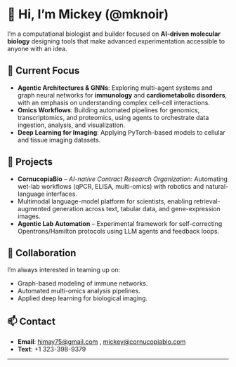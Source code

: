 # 👋 Hi, I’m Mickey (@mknoir)

I’m a computational biologist and builder focused on **AI-driven molecular biology** designing tools that make advanced experimentation accessible to anyone with an idea.

## 🧩 Current Focus
- **Agentic Architectures & GNNs**: Exploring multi-agent systems and graph neural networks for **immunology** and **cardiometabolic disorders**, with an emphasis on understanding complex cell–cell interactions.  
- **Omics Workflows**: Building automated pipelines for genomics, transcriptomics, and proteomics, using agents to orchestrate data ingestion, analysis, and visualization.  
- **Deep Learning for Imaging**: Applying PyTorch-based models to cellular and tissue imaging datasets.

## 🧪 Projects
- **CornucopiaBio** – *AI-native Contract Research Organization*: Automating wet-lab workflows (qPCR, ELISA, multi-omics) with robotics and natural-language interfaces.  
- Multimodal language-model platform for scientists, enabling retrieval-augmented generation across text, tabular data, and gene-expression images.  
- **Agentic Lab Automation** – Experimental framework for self-correcting Opentrons/Hamilton protocols using LLM agents and feedback loops.

## 🤝 Collaboration
I’m always interested in teaming up on:
- Graph-based modeling of immune networks.
- Automated multi-omics analysis pipelines.
- Applied deep learning for biological imaging.

## 📫 Contact
- **Email**: [himay75@gmail.com](mailto:himay75@gmail.com) , [mickey@cornucopiabio.com](mailto:mickey@cornucopiabio.com)
- **Text**: +1 323-398-9379  

---

<!---
mknoir/mknoir is a ✨ special ✨ repository because its `README.md` appears on your GitHub profile.
You can click the Preview link to see how it looks.
--->
